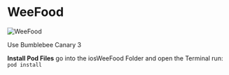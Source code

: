 # WeeFood

![WeeFood](https://user-images.githubusercontent.com/46423967/124324799-dbd06b00-db83-11eb-872c-06442f1f39dc.png)

Use Bumblebee Canary 3

**Install Pod Files**
go into the iosWeeFood Folder and open the Terminal
run: `pod install`
